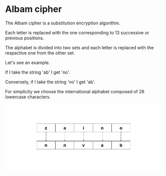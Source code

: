 # Albam cipher

The Albam cipher is a substitution encryption algorithm.

Each letter is replaced with the one corresponding to 13 successive or previous positions.

The alphabet is divided into two sets and each letter is replaced with the respective one from the other set.

Let's see an example.

If I take the string 'ab' I get 'no'.

Conversely, if I take the string 'no' I get 'ab'.

For simplicity we choose the international alphabet composed of 26 lowercase characters.

![Albam cipher](https://github.com/mariocuomo/encryption_methods/blob/main/images/albamcipher.png)
